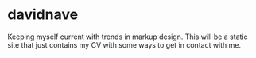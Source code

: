 # davidnave

Keeping myself current with trends in markup design. This will be a static site that just contains my CV with some ways to get in contact with me. 

